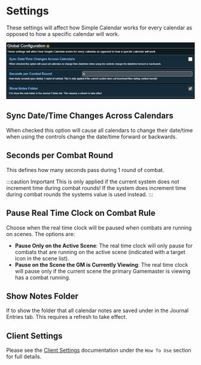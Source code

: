 # Settings

These settings will affect how Simple Calendar works for every calendar as opposed to how a specific calendar will work.

![](../images/global-config.png)

## Sync Date/Time Changes Across Calendars

When checked this option will cause all calendars to change their date/time when using the controls change the date/time forward or backwards.

## Seconds per Combat Round

This defines how many seconds pass during 1 round of combat.

:::caution Important
This is only applied if the current system does not increment time during combat rounds! If the system does increment time during combat rounds the systems value is used instead.
:::

## Pause Real Time Clock on Combat Rule

Choose when the real time clock will be paused when combats are running on scenes. The options are: 

- **Pause Only on the Active Scene**: The real time clock will only pause for combats that are running on the active scene (indicated with a target icon in the scene list).
- **Pause on the Scene the GM is Currently Viewing**: The real time clock will pause only if the current scene the primary Gamemaster is viewing has a combat running.

## Show Notes Folder

If to show the folder that all calendar notes are saved under in the Journal Entries tab. This requires a refresh to take effect. 

## Client Settings

Please see the [Client Settings](../using-sc/client-settings) documentation under the `How To Use` section for full details.
